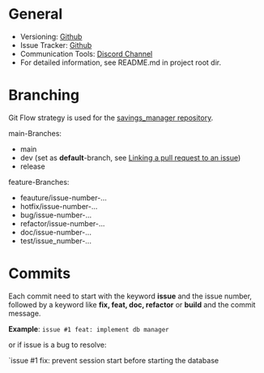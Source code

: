 # General

- Versioning: [Github](https://github.com/PythBuster/savings_manager)
- Issue Tracker: [Github](https://github.com/users/PythBuster/projects/1)
- Communication Tools: [Discord Channel](https://discord.gg/GH5jrMXbMJ)
- For detailed information, see README.md in project root dir.

# Branching

Git Flow strategy is used for the [savings_manager repository](https://github.com/PythBuster/savings_manager).

main-Branches:
- main
- dev (set as **default**-branch, see [Linking a pull request to an issue](https://docs.github.com/en/issues/tracking-your-work-with-issues/linking-a-pull-request-to-an-issue))
- release

feature-Branches:
- feauture/issue-number-...
- hotfix/issue-number-...
- bug/issue-number-...
- refactor/issue-number-...
- doc/issue-number-...
- test/issue_number-...
# Commits

Each commit need to start with the keyword **issue** and the issue number, followed by a keyword like **fix, feat, doc, refactor** or **build** and the commit message.

__Example__:
`issue #1 feat: implement db manager`

or if issue is a bug to resolve:

`issue #1 fix: prevent session start before starting the database 

